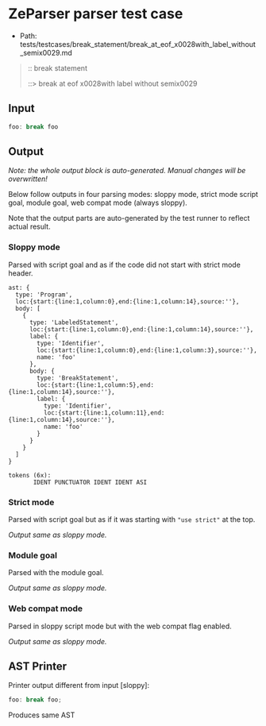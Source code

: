 # ZeParser parser test case

- Path: tests/testcases/break_statement/break_at_eof_x0028with_label_without_semix0029.md

> :: break statement
>
> ::> break at eof x0028with label without semix0029

## Input

`````js
foo: break foo
`````

## Output

_Note: the whole output block is auto-generated. Manual changes will be overwritten!_

Below follow outputs in four parsing modes: sloppy mode, strict mode script goal, module goal, web compat mode (always sloppy).

Note that the output parts are auto-generated by the test runner to reflect actual result.

### Sloppy mode

Parsed with script goal and as if the code did not start with strict mode header.

`````
ast: {
  type: 'Program',
  loc:{start:{line:1,column:0},end:{line:1,column:14},source:''},
  body: [
    {
      type: 'LabeledStatement',
      loc:{start:{line:1,column:0},end:{line:1,column:14},source:''},
      label: {
        type: 'Identifier',
        loc:{start:{line:1,column:0},end:{line:1,column:3},source:''},
        name: 'foo'
      },
      body: {
        type: 'BreakStatement',
        loc:{start:{line:1,column:5},end:{line:1,column:14},source:''},
        label: {
          type: 'Identifier',
          loc:{start:{line:1,column:11},end:{line:1,column:14},source:''},
          name: 'foo'
        }
      }
    }
  ]
}

tokens (6x):
       IDENT PUNCTUATOR IDENT IDENT ASI
`````

### Strict mode

Parsed with script goal but as if it was starting with `"use strict"` at the top.

_Output same as sloppy mode._

### Module goal

Parsed with the module goal.

_Output same as sloppy mode._

### Web compat mode

Parsed in sloppy script mode but with the web compat flag enabled.

_Output same as sloppy mode._

## AST Printer

Printer output different from input [sloppy]:

````js
foo: break foo;
````

Produces same AST
